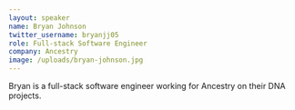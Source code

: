 ```yaml
---
layout: speaker
name: Bryan Johnson
twitter_username: bryanjj05
role: Full-stack Software Engineer
company: Ancestry
image: /uploads/bryan-johnson.jpg
---
```


Bryan is a full-stack software engineer working for Ancestry on their DNA projects.